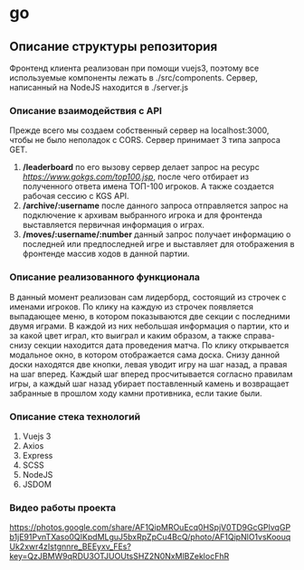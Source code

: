 # go

## Описание структуры репозитория
Фронтенд клиента реализован при помощи vuejs3, поэтому все используемые компоненты лежать в ./src/components. Сервер, написанный на NodeJS находится в ./server.js

### Описание взаимодействия с API
Прежде всего мы создаем собственный сервер на localhost:3000, чтобы не было неполадок с CORS. 
Сервер принимает 3 типа запроса GET. 
1.  **/leaderboard** по его вызову сервер делает запрос на  ресурс *https://www.gokgs.com/top100.jsp*, после чего отбирает из полученного ответа имена ТОП-100 игроков.  А также создается рабочая сессию с KGS API.
2. **/archive/:username** после данного запроса отправляется запрос на подключение к архивам выбранного игрока и для фронтенда выставляется первичная информация о играх.
3. **/moves/:username/:number** данный запрос получает информацию о последней или предпоследней игре и выставляет для отображения в фронтенде массив ходов в данной партии.

### Описание реализованного функционала
В данный момент реализован сам лидерборд, состоящий из строчек с именами игроков. По клику на каждую из строчек появляется выпадающее меню, в котором показываются две секции с последними двумя играми. В каждой из них небольшая информация о партии, кто и за какой цвет играл, кто выиграл и каким образом, а также справа-снизу секции находится дата проведения матча. По клику открывается модальное окно, в котором отображается сама доска. Снизу данной доски находятся две кнопки, левая уводит игру на шаг назад, а правая на шаг вперед. Каждый шаг вперед просчитывается согласно правилам игры, а каждый шаг назад убирает поставленный камень и возвращает забранные в прошлом ходу камни противника, если такие были.

### Описание стека технологий
1. Vuejs 3
2. Axios
3. Express
4. SCSS
5. NodeJS
6. JSDOM

### Видео работы проекта

https://photos.google.com/share/AF1QipMROuEcq0HSpjV0TD9GcGPlvqGPb1jE91PvnTXaso0QIKpdMLguJ5bxRpZpCu4BcQ/photo/AF1QipNlO1vsKoouqUk2xwr4zIstgnnre_BEEyxv_FEs?key=QzJBMW9qRDU3OTJUOUtsSHZ2N0NxMlBZeklocFhR